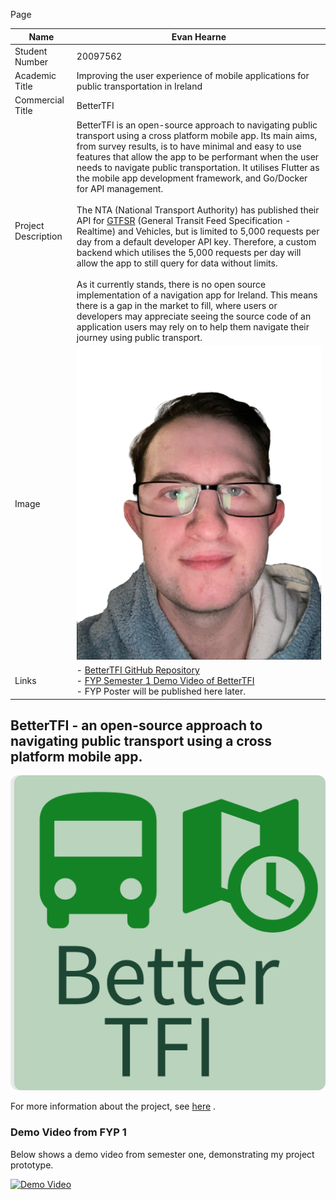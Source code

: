 Page

| Name             | Evan Hearne |
|------------------|-------------|
| Student Number   | 20097562    |
| Academic Title   | Improving the user experience of mobile applications for public transportation in Ireland |
| Commercial Title | BetterTFI   |
| Project Description | BetterTFI is an open-source approach to navigating public transport using a cross platform mobile app. Its main aims, from survey results, is to have minimal and easy to use features that allow the app to be performant when the user needs to navigate public transportation. It utilises Flutter as the mobile app development framework, and Go/Docker for API management. <br><br>The NTA (National Transport Authority) has published their API for [GTFSR](https://gtfs.org/documentation/overview/) (General Transit Feed Specification - Realtime) and Vehicles, but is limited to 5,000 requests per day from a default developer API key. Therefore, a custom backend which utilises the 5,000 requests per day will allow the app to still query for data without limits.<br><br> As it currently stands, there is no open source implementation of a navigation app for Ireland. This means there is a gap in the market to fill, where users or developers may appreciate seeing the source code of an application users may rely on to help them navigate their journey using public transport. |
| Image            | ![Photo of me](photo-of-me.png) |
| Links            | - [BetterTFI GitHub Repository](https://www.github.com/evanhearne/better_tfi) <br> - [FYP Semester 1 Demo Video of BetterTFI](https://youtu.be/nSGGoUZY_sg) <br> - FYP Poster will be published here later. |


## BetterTFI - an open-source approach to navigating public transport using a cross platform mobile app.

![BetterTFI Logo](https://github.com/evanhearne/better_tfi/raw/main/ios/Runner/Assets.xcassets/AppIcon.appiconset/Icon-App-1024x1024%401x.png)

For more information about the project, see [here](https://www.github.com/evanhearne/better_tfi) . 

### Demo Video from FYP 1

Below shows a demo video from semester one, demonstrating my project prototype. 

[![Demo Video](https://img.youtube.com/vi/nSGGoUZY_sg/0.jpg)](https://www.youtube.com/watch?v=nSGGoUZY_sg)